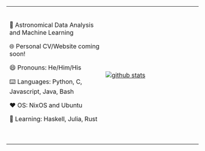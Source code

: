 <table width="100%"> 
  <tr>
  <td width="50%">
  <br><p align="center">
 
🌌 Astronomical Data Analysis and Machine Learning

🌐 Personal CV/Website coming soon!

😄 Pronouns: He/Him/His

⌨️ Languages: Python, C, Javascript, Java, Bash

❤️ OS: NixOS and Ubuntu

🌱 Learning: Haskell, Julia, Rust
  
  <br>
  </p>
  </td>
  <td width="50%">
    
[![github stats](https://github-readme-stats.vercel.app/api?username=doc-ock&include_all_commits=true&show_icons=true&hide_title=true&hide_border=true&theme=dracula
)](https://github.com/doc-ock)

   </td>
  </table>
  
<!--
**doc-ock/doc-ock** is a ✨ _special_ ✨ repository because its `README.md` (this file) appears on your GitHub profile.

Here are some ideas to get you started:

- 🔭 I’m currently working on ...
- 🌱 I’m currently learning ...
- 👯 I’m looking to collaborate on ...
- 🤔 I’m looking for help with ...
- 💬 Ask me about ...
- 📫 How to reach me: ...
- 😄 Pronouns: ...
- ⚡ Fun fact: ...
-->
